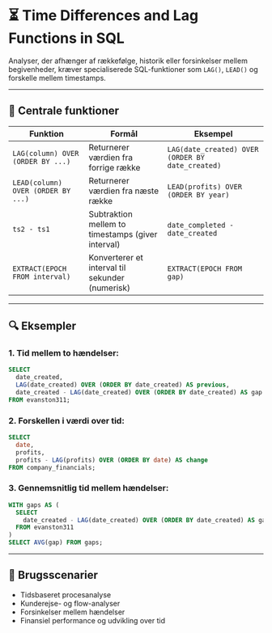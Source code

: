 # ⏳ Time Differences and Lag Functions in SQL

Analyser, der afhænger af rækkefølge, historik eller forsinkelser mellem begivenheder, kræver specialiserede SQL-funktioner som `LAG()`, `LEAD()` og forskelle mellem timestamps.

---

## 📌 Centrale funktioner

| Funktion                           | Formål                                            | Eksempel                                         |
| ---------------------------------- | ------------------------------------------------- | ------------------------------------------------ |
| `LAG(column) OVER (ORDER BY ...)`  | Returnerer værdien fra forrige række              | `LAG(date_created) OVER (ORDER BY date_created)` |
| `LEAD(column) OVER (ORDER BY ...)` | Returnerer værdien fra næste række                | `LEAD(profits) OVER (ORDER BY year)`             |
| `ts2 - ts1`                        | Subtraktion mellem to timestamps (giver interval) | `date_completed - date_created`                  |
| `EXTRACT(EPOCH FROM interval)`     | Konverterer et interval til sekunder (numerisk)   | `EXTRACT(EPOCH FROM gap)`                        |

---

## 🔍 Eksempler

### 1. Tid mellem to hændelser:

```sql
SELECT
  date_created,
  LAG(date_created) OVER (ORDER BY date_created) AS previous,
  date_created - LAG(date_created) OVER (ORDER BY date_created) AS gap
FROM evanston311;
```

### 2. Forskellen i værdi over tid:

```sql
SELECT
  date,
  profits,
  profits - LAG(profits) OVER (ORDER BY date) AS change
FROM company_financials;
```

### 3. Gennemsnitlig tid mellem hændelser:

```sql
WITH gaps AS (
  SELECT
    date_created - LAG(date_created) OVER (ORDER BY date_created) AS gap
  FROM evanston311
)
SELECT AVG(gap) FROM gaps;
```

---

## 🎯 Brugsscenarier

* Tidsbaseret procesanalyse
* Kunderejse- og flow-analyser
* Forsinkelser mellem hændelser
* Finansiel performance og udvikling over tid
